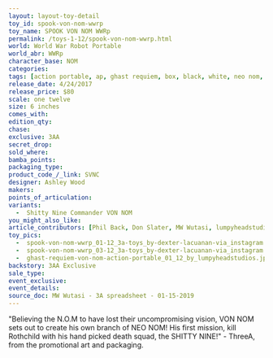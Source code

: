 ```yaml
---
layout: layout-toy-detail 
toy_id: spook-von-nom-wwrp
toy_name: SPOOK VON NOM WWRp
permalink: /toys-1-12/spook-von-nom-wwrp.html
world: World War Robot Portable
world_abr: WWRp
character_base: NOM
categories: 
tags: [action portable, ap, ghast requiem, box, black, white, neo nom, shitty nine commander, 9]
release_date: 4/24/2017
release_price: $80 
scale: one twelve
size: 6 inches
comes_with: 
edition_qty: 
chase: 
exclusive: 3AA
secret_drop: 
sold_where: 
bamba_points: 
packaging_type: 
product_code_/_link: SVNC
designer: Ashley Wood
makers: 
points_of_articulation: 
variants: 
  -  Shitty Nine Commander VON NOM
you_might_also_like: 
article_contributors: [Phil Back, Don Slater, MW Wutasi, lumpyheadstudios, Dexter Lacuanan]
toy_pics: 
  -  spook-von-nom-wwrp_01-12_3a-toys_by-dexter-lacuanan-via_instagram.jpg
  -  spook-von-nom-wwrp_03-12_3a-toys_by-dexter-lacuanan-via_instagram.jpg
  -  ghast-requiem-von-nom-action-portable_01_12_by_lumpyheadstudios.jpg
backstory: 3AA Exclusive
sale_type: 
event_exclusive: 
event_details: 
source_doc: MW Wutasi - 3A spreadsheet - 01-15-2019
---
```

"Believing the N.O.M to have lost their uncompromising vision, VON NOM sets out to create his own branch of NEO NOM! His first mission, kill Rothchild with his hand picked death squad, the SHITTY NINE!" - ThreeA, from the promotional art and packaging.